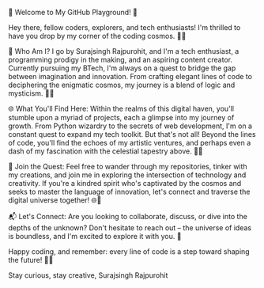 👋 Welcome to My GitHub Playground! 🚀

Hey there, fellow coders, explorers, and tech enthusiasts! I'm thrilled to have you drop by my corner of the coding cosmos. 👨‍💻

🔭 Who Am I?
I go by Surajsingh Rajpurohit, and I'm a tech enthusiast, a programming prodigy in the making, and an aspiring content creator. 
Currently pursuing my BTech, I'm always on a quest to bridge the gap between imagination and innovation. 
From crafting elegant lines of code to deciphering the enigmatic cosmos, my journey is a blend of logic and mysticism. 🌌✨

🌐 What You'll Find Here:
Within the realms of this digital haven, you'll stumble upon a myriad of projects, each a glimpse into my journey of growth. 
From Python wizardry to the secrets of web development, I'm on a constant quest to expand my tech toolkit. 
But that's not all! Beyond the lines of code, you'll find the echoes of my artistic ventures, and perhaps even a dash of my fascination with the celestial tapestry above. 🎨🚀

🌟 Join the Quest:
Feel free to wander through my repositories, tinker with my creations, and join me in exploring the intersection of technology and creativity. 
If you're a kindred spirit who's captivated by the cosmos and seeks to master the language of innovation, let's connect and traverse the digital universe together! 🌐👥

📬 Let's Connect:
Are you looking to collaborate, discuss, or dive into the depths of the unknown? 
Don't hesitate to reach out – the universe of ideas is boundless, and I'm excited to explore it with you. 💌

Happy coding, and remember: every line of code is a step toward shaping the future! 🌈🚀

Stay curious, stay creative,
Surajsingh Rajpurohit
